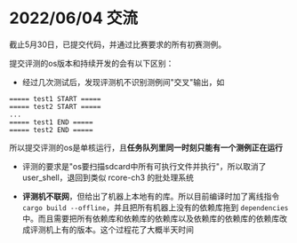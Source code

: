 # 2022/06/04 交流

截止5月30日，已提交代码，并通过比赛要求的所有初赛测例。

提交评测的os版本和持续开发的会有以下区别：

- 经过几次测试后，发现评测机不识别测例间"交叉"输出，如

```
===== test1 START =====
===== test2 START =====
...
===== test1 END =====
===== test2 END =====
```

所以提交评测的os是单核运行，且**任务队列里同一时刻只能有一个测例正在运行**

- 评测的要求是"os要扫描sdcard中所有可执行文件并执行"，所以取消了 user_shell，退回到类似 rcore-ch3 的批处理系统

- **评测机不联网**，但给出了机器上本地有的库。所以目前编译时加了离线指令 `cargo build --offline`，并且把所有机器上没有的依赖库拖到 `dependencies` 中。而且需要把所有依赖库和依赖库的依赖库以及依赖库的依赖库的依赖库改成评测机上有的版本。这个过程花了大概半天时间
